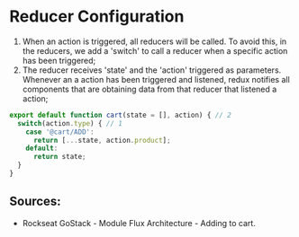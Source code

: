 # Reducer Configuration

1. When an action is triggered, all reducers will be called. To avoid this, in the reducers, we add a 'switch' to call a reducer when a specific action has been triggered; 
2. The reducer receives 'state' and the 'action' triggered as parameters. Whenever an a action has been triggered and listened, redux notifies all components that are obtaining data from that reducer that listened a action; 
```javascript
export default function cart(state = [], action) { // 2 
  switch(action.type) { // 1
    case '@cart/ADD':
      return [...state, action.product];
    default:
      return state;
  }
}
```

## Sources:
- Rockseat GoStack - Module Flux Architecture - Adding to cart.